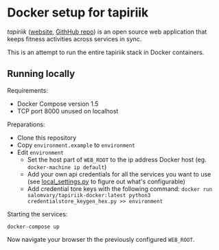 # Docker setup for tapiriik

*tapiriik* ([website](https://tapiriik.com), [GithHub
repo](https://github.com/cpfair/tapiriik)) is an open source web application that
keeps fitness activities across services in sync.

This is an attempt to run the entire tapiriik stack in Docker containers.

## Running locally

Requirements:

- Docker Compose version 1.5
- TCP port 8000 unused on localhost

Preparations:

- Clone this repository
- Copy `environment.example` to `environment`
- Edit `environment`
	- Set the host part of `WEB_ROOT` to the ip address Docker host (eg.
		`docker-machine ip default`)
	- Add your own api credentials for all the services you want to use (see [
		local_settings.py](local_settings.py) to figure out what's configurable)
	- Add credential tore keys with the following command: `docker run
		salomvary/tapiriik-docker:latest python3 credentialstore_keygen_hex.py >>
		environment`

Starting the services:

```
docker-compose up
```

Now navigate your browser th the previously configured `WEB_ROOT`.
